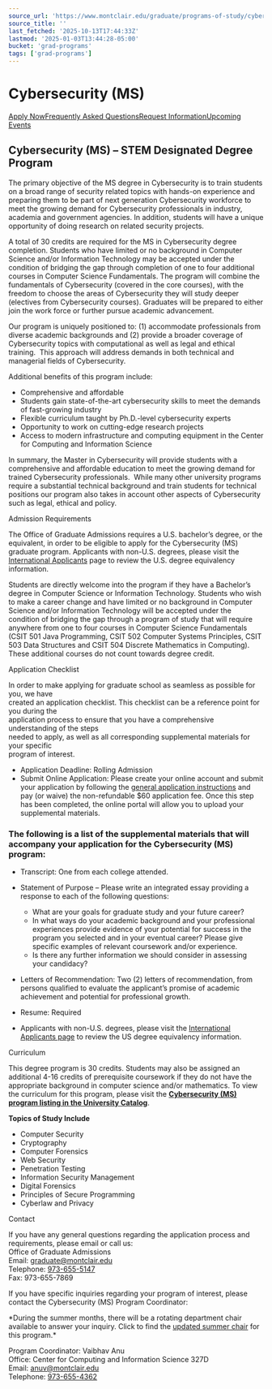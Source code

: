 ```yaml
---
source_url: 'https://www.montclair.edu/graduate/programs-of-study/cybersecurity-ms/'
source_title: ''
last_fetched: '2025-10-13T17:44:33Z'
lastmod: '2025-01-03T13:44:28-05:00'
bucket: 'grad-programs'
tags: ['grad-programs']
---
```


# Cybersecurity (MS)

[Apply Now](/graduate/how-to-apply/)[Frequently Asked Questions](/graduate/how-to-apply/frequently-asked-questions/)[Request Information](https://graduate.montclair.edu/register/grad-inquiry)[Upcoming Events](https://graduate.montclair.edu/portal/graduate-events)

## Cybersecurity (MS) – STEM Designated Degree Program

The primary objective of the MS degree in Cybersecurity is to train students on a broad range of security related topics with hands-on experience and preparing them to be part of next generation Cybersecurity workforce to meet the growing demand for Cybersecurity professionals in industry, academia and government agencies. In addition, students will have a unique opportunity of doing research on related security projects.

A total of 30 credits are required for the MS in Cybersecurity degree completion. Students who have limited or no background in Computer Science and/or Information Technology may be accepted under the condition of bridging the gap through completion of one to four additional courses in Computer Science Fundamentals. The program will combine the fundamentals of Cybersecurity (covered in the core courses), with the freedom to choose the areas of Cybersecurity they will study deeper (electives from Cybersecurity courses). Graduates will be prepared to either join the work force or further pursue academic advancement.

Our program is uniquely positioned to: (1) accommodate professionals from diverse academic backgrounds and (2) provide a broader coverage of Cybersecurity topics with computational as well as legal and ethical training.  This approach will address demands in both technical and managerial fields of Cybersecurity.

Additional benefits of this program include:

* Comprehensive and affordable
* Students gain state-of-the-art cybersecurity skills to meet the demands of fast-growing industry
* Flexible curriculum taught by Ph.D.-level cybersecurity experts
* Opportunity to work on cutting-edge research projects
* Access to modern infrastructure and computing equipment in the Center for Computing and Information Science

In summary, the Master in Cybersecurity will provide students with a comprehensive and affordable education to meet the growing demand for trained Cybersecurity professionals.  While many other university programs require a substantial technical background and train students for technical positions our program also takes in account other aspects of Cybersecurity such as legal, ethical and policy.

Admission Requirements

The Office of Graduate Admissions requires a U.S. bachelor’s degree, or the equivalent, in order to be eligible to apply for the Cybersecurity (MS) graduate program. Applicants with non-U.S. degrees, please visit the [International Applicants](https://www.montclair.edu/graduate/how-to-apply/international-applicants/) page to review the U.S. degree equivalency information.

Students are directly welcome into the program if they have a Bachelor’s degree in Computer Science or Information Technology. Students who wish to make a career change and have limited or no background in Computer Science and/or Information Technology will be accepted under the condition of bridging the gap through a program of study that will require anywhere from one to four courses in Computer Science Fundamentals (CSIT 501 Java Programming, CSIT 502 Computer Systems Principles, CSIT 503 Data Structures and CSIT 504 Discrete Mathematics in Computing). These additional courses do not count towards degree credit.

Application Checklist

In order to make applying for graduate school as seamless as possible for you, we have  
created an application checklist. This checklist can be a reference point for you during the  
application process to ensure that you have a comprehensive understanding of the steps  
needed to apply, as well as all corresponding supplemental materials for your specific  
program of interest.

* Application Deadline: Rolling Admission
* Submit Online Application: Please create your online account and submit your application by following the [general application instructions](http://www.montclair.edu/graduate/how-to-apply/) and pay (or waive) the non-refundable $60 application fee. Once this step has been completed, the online portal will allow you to upload your supplemental materials.

### The following is a list of the supplemental materials that will accompany your application for the Cybersecurity (MS) program:

* Transcript: One from each college attended.
* Statement of Purpose – Please write an integrated essay providing a response to each of the following questions:
  + What are your goals for graduate study and your future career?
  + In what ways do your academic background and your professional experiences provide evidence of your potential for success in the program you selected and in your eventual career? Please give specific examples of relevant coursework and/or experience.
  + Is there any further information we should consider in assessing your candidacy?

* Letters of Recommendation: Two (2) letters of recommendation, from persons qualified to evaluate the applicant’s promise of academic achievement and potential for professional growth.
* Resume: Required
* Applicants with non-U.S. degrees, please visit the [International Applicants page](https://www.montclair.edu/graduate/how-to-apply/international-applicants/) to review the US degree equivalency information.

Curriculum

This degree program is 30 credits. Students may also be assigned an additional 4-16 credits of prerequisite coursework if they do not have the appropriate background in computer science and/or mathematics. To view the curriculum for this program, please visit the [**Cybersecurity (MS) program listing in the University Catalog**](http://catalog.montclair.edu/programs/cybersecurity-ms/).

**Topics of Study Include**

* Computer Security
* Cryptography
* Computer Forensics
* Web Security
* Penetration Testing
* Information Security Management
* Digital Forensics
* Principles of Secure Programming
* Cyberlaw and Privacy

Contact

If you have any general questions regarding the application process and requirements, please email or call us:  
Office of Graduate Admissions  
Email: [graduate@montclair.edu](mailto:graduate@mail.montclair.edu)  
Telephone: [973-655-5147](tel:9736555147)  
Fax: 973-655-7869

If you have specific inquiries regarding your program of interest, please contact the Cybersecurity (MS) Program Coordinator:

\*During the summer months, there will be a rotating department chair available to answer your inquiry. Click to find the [updated summer chair](https://gradschool.montclair.edu/gradweb/summer.php) for this program.\*

Program Coordinator: Vaibhav Anu  
Office: Center for Computing and Information Science 327D  
Email: [anuv@montclair.edu](mailto:anuv@montclair.edu)  
Telephone: [973-655-4362](tel:9736554362)